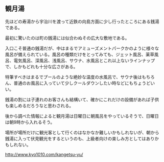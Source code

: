 ## 観月湯

先ほどの寿湯から宇治川を渡って近鉄の向島方面に少し行ったところにある銭湯である。

最初に驚いたのは町の銭湯には似合わぬその広大な敷地である。

入口こそ普通の銭湯だが、中はまるでアミューズメントパークかのように様々な風呂が備えられている。風呂の種類だけをとってみても、ジェット風呂、薬草風呂、電気風呂、深風呂、浅風呂、サウナ、水風呂とこれ以上ないラインナップで、しかもどれも十分な広さがある。

特筆すべきはまるでプールのような絶妙な温度の水風呂で、サウナ後はもちろん、普通のお風呂に入っていて少しクールダウンしたい時などにもちょうどいい。

銭湯の割には子連れのお客さんも結構いて、確かにこれだけの設備があれば子供も楽しめるだろうなと思わされる。

後から調べた情報によると観月湯は日曜日に朝風呂をやっているそうで、日曜日は朝9時から入れるそう。

場所が場所だけに観光客として行くのはなかなか難しいかもしれないが、朝から銭湯に入って伏見観光をするというのも、上級者向けの楽しみ方としてはありかもしれない。

http://www.kyo1010.com/kangetsu-yu/